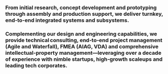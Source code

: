 ### From initial research, concept development and prototyping through assembly and production support, we deliver turnkey, end‑to‑end integrated systems and subsystems. 
### Complementing our design and engineering capabilities, we provide technical consulting, end‑to‑end project management (Agile and Waterfall), FMEA (AIAG, VDA) and comprehensive intellectual‑property management—leveraging over a decade of experience with nimble startups, high‑growth scaleups and leading tech corporates. 